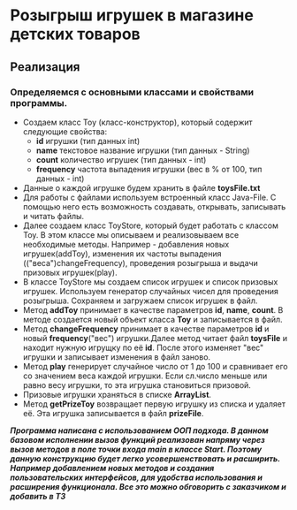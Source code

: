 # Розыгрыш игрушек в магазине детских товаров
## Реализация
### Определяемся с основными классами и свойствами программы.

* Создаем класс Toy (класс-конструктор), который содержит следующие свойства:
    * **id** игрушки (тип данных int)
    * **name** текстовое название игрушки (тип данных - String)
    * **count** количество игрушек (тип данных - int)
    * **frequency** частота выпадения игрушки (вес в % от 100, тип данных - int)
* Данные о каждой игрушке будем хранить в файле **toysFile.txt**
* Для работы с файлами используем встроенный класс Java-File.
С помощью него есть возможность создавать, открывать, записывать 
и читать файлы.
* Далее создаем класс ToyStore, который будет работать с 
классом Toy.
В этом классе мы описываем и реализовываем все необходимые методы.
Например - добавления новых игрушек(addToy), изменения их частоты 
выпадения (("веса")changeFrequency), проведения розыгрыша и выдачи призовых 
игрушек(play).
* В классе ToyStore мы создаем список игрушек и список призовых игрушек.
Используем генератор случайных чисел для проведения розыгрыша.
Сохраняем и загружаем список игрушек в файл.
* Метод **addToy** принимает в качестве параметров **id**, **name**, **count**.
В методе создается новый объект класса **Toy** и записывается в файл.
* Метод **changeFrequency** принимает в качестве параметров **id** 
и новый **frequency**("вес") игрушки.Далее метод читает файл **toysFile** 
и находит нужную игрущку по её **id**. После этого изменяет "вес" игрушки 
и записывает изменения в файл заново.
* Метод **play** генерирует случайное число от 1 до 100 и сравнивает его 
со значением веса каждой игрушки. Если сл.число меньше или равно весу игрушки, 
то эта игрушка становиться призовой.
* Призовые игрушки храняться в списке **ArrayList**.
* Метод **getPrizeToy** возвращает первую игрушку из списка и удаляет её.
Эта игрушка записывается в файл **prizeFile**.

***Программа написана с использованием ООП подхода.
В данном базовом исполнении вызов функций реализован напряму через вызов методов
в поле точки входа **main** в классе **Start**. 
Поэтому данную конструкцию будет легко усовершенствовать и расширить.
Например добавлением новых методов и создания пользовательских интерфейсов, 
для удобства использования и расширения функционала.
Все это можно обговорить с заказчиком и добавить в ТЗ***
